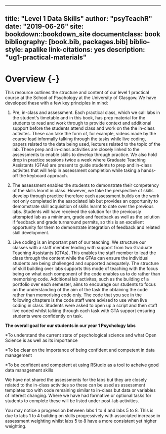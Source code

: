 
--- 
title: "Level 1 Data Skills"
author: "psyTeachR"
date: "2019-06-26"
site: bookdown::bookdown_site
documentclass: book
bibliography: [book.bib, packages.bib]
biblio-style: apalike
link-citations: yes
description: "ug1-practical-materials"
---



# Overview {-}

This resource outlines the structure and content of our level 1 practical course at the School of Psychology at the University of Glasgow. We have developed these with a few key principles in mind:

1. Pre, in-class and assessment. Each practical class, which we call labs in the student's timetable and in this book, has prep material for the students to read and work through to provide context and additional support before the students attend class and work on the the in-class activites. These can take the form of, for example, videos made by the course lead informally talking through the tasks while live coding, papers related to the data being used, lectures related to the topic of the lab. These prep and in-class activities are closely linked to the assessments to enable skills to develop through practice. We also hold drop in practice sessions twice a week where Graduate Teaching Assistants (GTAs) are present to guide students to prep and in-class activites that will help in assessment completion while taking a hands-off the keyboard approach.   

2. The assessment enables the students to demonstrate their competency of the skills learnt in class. However, we take the perspective of skills develop through practice therefore each assessment builds on the work not only completed in the associated lab but provides an opportunity to demomstrate skill acquisition of skills learnt to date over the previous labs. Students will have received the solution for the previously attempted lab as a minimum, grade and feedback as well as the solution if feedback and grade turnaround permits, so this is an excellent opportunity for them to demonstrate integration of feedback and related skill development.

3. Live coding is an important part of our teaching. We structure our classes with a staff member leading with support from two Graduate Teaching Assistants (GTAs). This enables the staff member to lead the class through the content while the GTAs can ensure the individual students are being challenged and supported adequately. The structure of skill building over labs supports this mode of teaching with the focus being on what each component of the code enables us to do rather than memorising code. Additional lab activites, such as the building of a portfolio over each semester, aims to encourage our students to focus on the understanding of the aim of the task the obtaining the code rather than memorising code only. The code that you see in the following chapters is the code staff were advised to use when live coding in class. Students were asked to open up a script and then staff live coded whilst talking through each task with GTA support ensuring students were confidently on task.

**The overall goal for our students in our year 1 Psychology labs**

*To understand the current state of psychological science and what Open Science is as well as its importance

*To be clear on the importance of being confident and competent in data management 

*To be confident and competent at using RStudio as a tool to acheive good data management skills 

<div class="info">
<p>We have not shared the assessments for the labs but they are closely related to the in-class activities so these can be used as assessment templates too with code remaining similar to in-class but data or variables of interest changing. Where we have had formative or optional tasks for students to complete these will be listed under post-lab activities.</p>
<p>You may notice a progression between labs 1 to 4 and labs 5 to 8. This is due to labs 1 to 4 building on skills progressively with associated increase in assessment weighting whilst labs 5 to 8 have a more consistent yet higher weighting.</p>
</div>

